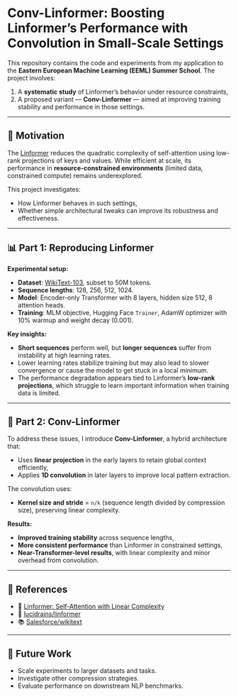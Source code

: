 # Conv-Linformer: Boosting Linformer’s Performance with Convolution in Small-Scale Settings

This repository contains the code and experiments from my application to the **Eastern European Machine Learning (EEML) Summer School**. The project involves:

1. A **systematic study** of Linformer’s behavior under resource constraints,
2. A proposed variant — **Conv-Linformer** — aimed at improving training stability and performance in those settings.

---

## 🧠 Motivation

The [Linformer](https://arxiv.org/abs/2006.04768) reduces the quadratic complexity of self-attention using low-rank projections of keys and values. While efficient at scale, its performance in **resource-constrained environments** (limited data, constrained compute) remains underexplored.

This project investigates:
- How Linformer behaves in such settings,
- Whether simple architectural tweaks can improve its robustness and effectiveness.

---

## 📊 Part 1: Reproducing Linformer

**Experimental setup:**
- **Dataset**: [WikiText-103](https://huggingface.co/datasets/Salesforce/wikitext), subset to 50M tokens.
- **Sequence lengths**: 128, 256, 512, 1024.
- **Model**: Encoder-only Transformer with 8 layers, hidden size 512, 8 attention heads.
- **Training**: MLM objective, Hugging Face `Trainer`, AdamW optimizer with 10% warmup and weight decay (0.001).

**Key insights:**
- **Short sequences** perform well, but **longer sequences** suffer from instability at high learning rates.
- Lower learning rates stabilize training but may also lead to slower convergence or cause the model to get stuck in a local minimum.
- The performance degradation appears tied to Linformer’s **low-rank projections**, which struggle to learn important information when training data is limited.

---

## 🚀 Part 2: Conv-Linformer

To address these issues, I introduce **Conv-Linformer**, a hybrid architecture that:

- Uses **linear projection** in the early layers to retain global context efficiently,
- Applies **1D convolution** in later layers to improve local pattern extraction.

The convolution uses:
- **Kernel size and stride** = `n/k` (sequence length divided by compression size), preserving linear complexity.

**Results:**
- **Improved training stability** across sequence lengths,
- **More consistent performance** than Linformer in constrained settings,
- **Near-Transformer-level results**, with linear complexity and minor overhead from convolution.

---

## 🔗 References

- 📄 [Linformer: Self-Attention with Linear Complexity](https://arxiv.org/abs/2006.04768)  
- 🔗 [lucidrains/linformer](https://github.com/lucidrains/linformer)  
- 📚 [Salesforce/wikitext](https://huggingface.co/datasets/Salesforce/wikitext)

---

## 🌱 Future Work

- Scale experiments to larger datasets and tasks.
- Investigate other compression strategies.
- Evaluate performance on downstream NLP benchmarks.

